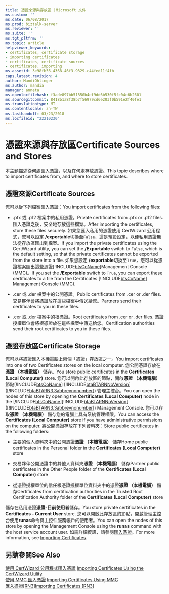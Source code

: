 ```yaml
---
title: 憑證來源與存放區 |Microsoft 文件
ms.custom: ''
ms.date: 06/08/2017
ms.prod: biztalk-server
ms.reviewer: ''
ms.suite: ''
ms.tgt_pltfrm: ''
ms.topic: article
helpviewer_keywords:
- certificates, certificate storage
- importing certificates
- certificates, certificate sources
- certificates, importing
ms.assetid: 3e98fb56-4368-46f3-9329-c44fed11f4fb
caps.latest.revision: 4
author: MandiOhlinger
ms.author: mandia
manager: anneta
ms.openlocfilehash: f3ade897bb51850b4ef9dd6b530f5fc04c6b2601
ms.sourcegitcommit: 8418b1a8f38b7f56979cd6e203f0b591e2f40fe1
ms.translationtype: MT
ms.contentlocale: zh-TW
ms.lasthandoff: 03/23/2018
ms.locfileid: "22210230"
---
```

# <a name="certificate-sources-and-stores"></a><span data-ttu-id="6367a-102">憑證來源與存放區</span><span class="sxs-lookup"><span data-stu-id="6367a-102">Certificate Sources and Stores</span></span>
<span data-ttu-id="6367a-103">本主題描述從何處匯入憑證，以及在何處存放憑證。</span><span class="sxs-lookup"><span data-stu-id="6367a-103">This topic describes where to import certificates from, and where to store certificates.</span></span>  
  
## <a name="certificate-sources"></a><span data-ttu-id="6367a-104">憑證來源</span><span class="sxs-lookup"><span data-stu-id="6367a-104">Certificate Sources</span></span>  
 <span data-ttu-id="6367a-105">您可以從下列檔案匯入憑證：</span><span class="sxs-lookup"><span data-stu-id="6367a-105">You import certificates from the following files:</span></span>  
  
-   <span data-ttu-id="6367a-106">.pfx 或 .p12 檔案中的私用憑證。</span><span class="sxs-lookup"><span data-stu-id="6367a-106">Private certificates from .pfx or .p12 files.</span></span> <span data-ttu-id="6367a-107">匯入憑證之後，安全地存放這些檔案。</span><span class="sxs-lookup"><span data-stu-id="6367a-107">After importing the certificates, store these files securely.</span></span> <span data-ttu-id="6367a-108">如果您匯入私用的憑證使用 CertWizard 公用程式，您可以設定 **/exportable**切換至`False`，這是預設設定，以便私用憑證無法從存放區匯出到檔案。</span><span class="sxs-lookup"><span data-stu-id="6367a-108">If you import the private certificates using the CertWizard utility, you can set the **/Exportable** switch to `False`, which is the default setting, so that the private certificates cannot be exported from the store into a file.</span></span> <span data-ttu-id="6367a-109">如果您設定 **/exportable**切換至`True`，您可以從憑證檔案匯出這些憑證[!INCLUDE[btsCoName](../../includes/btsconame-md.md)]Management Console (MMC)。</span><span class="sxs-lookup"><span data-stu-id="6367a-109">If you set the **/Exportable** switch to `True`, you can export these certificates to a file from the Certificates [!INCLUDE[btsCoName](../../includes/btsconame-md.md)] Management Console (MMC).</span></span>  
  
-   <span data-ttu-id="6367a-110">.cer 或 .der 檔案中的公開憑證。</span><span class="sxs-lookup"><span data-stu-id="6367a-110">Public certificates from .cer or .der files.</span></span> <span data-ttu-id="6367a-111">交易夥伴會將憑證放在這些檔案中傳送給您。</span><span class="sxs-lookup"><span data-stu-id="6367a-111">Partners send their certificates to you in these files.</span></span>  
  
-   <span data-ttu-id="6367a-112">.cer 或 .der 檔案中的根憑證。</span><span class="sxs-lookup"><span data-stu-id="6367a-112">Root certificates from .cer or .der files.</span></span> <span data-ttu-id="6367a-113">憑證授權單位會將根憑證放在這些檔案中傳送給您。</span><span class="sxs-lookup"><span data-stu-id="6367a-113">Certification authorities send their root certificates to you in these files.</span></span>  
  
## <a name="certificate-storage"></a><span data-ttu-id="6367a-114">憑證存放區</span><span class="sxs-lookup"><span data-stu-id="6367a-114">Certificate Storage</span></span>  
 <span data-ttu-id="6367a-115">您可以將憑證匯入本機電腦上兩個「憑證」存放區之一。</span><span class="sxs-lookup"><span data-stu-id="6367a-115">You import certificates into one of two Certificates stores on the local computer.</span></span> <span data-ttu-id="6367a-116">您公開憑證存放在**憑證 （本機電腦）** 儲存。</span><span class="sxs-lookup"><span data-stu-id="6367a-116">You store public certificates in the **Certificates (Local Computer)** store.</span></span> <span data-ttu-id="6367a-117">您可以開啟此存放區的節點，開啟**憑證 （本機電腦）** 節點[!INCLUDE[btsCoName](../../includes/btsconame-md.md)] [!INCLUDE[btaBTARNNoVersion](../../includes/btabtarnnoversion-md.md)] ([!INCLUDE[btaBTARN3.3abbrevnonumber](../../includes/btabtarn3-3abbrevnonumber-md.md)]) 管理主控台。</span><span class="sxs-lookup"><span data-stu-id="6367a-117">You can open the nodes of this store by opening the **Certificates (Local Computer)** node in the [!INCLUDE[btsCoName](../../includes/btsconame-md.md)][!INCLUDE[btaBTARNNoVersion](../../includes/btabtarnnoversion-md.md)] ([!INCLUDE[btaBTARN3.3abbrevnonumber](../../includes/btabtarn3-3abbrevnonumber-md.md)]) Management Console.</span></span> <span data-ttu-id="6367a-118">您可以存取**憑證 （本機電腦）** 儲存您的電腦上具有系統管理權限。</span><span class="sxs-lookup"><span data-stu-id="6367a-118">You can access the **Certificates (Local Computer)** store if you have administrative permissions on the computer.</span></span> <span data-ttu-id="6367a-119">將公開憑證存放在下列資料夾：</span><span class="sxs-lookup"><span data-stu-id="6367a-119">Store public certificates in the following folders:</span></span>  
  
-   <span data-ttu-id="6367a-120">主要的個人資料夾中的公開憑證**憑證 （本機電腦）** 儲存</span><span class="sxs-lookup"><span data-stu-id="6367a-120">Home public certificates in the Personal folder in the **Certificates (Local Computer)** store</span></span>  
  
-   <span data-ttu-id="6367a-121">交易夥伴公開憑證中的其他人資料夾**憑證 （本機電腦）** 儲存</span><span class="sxs-lookup"><span data-stu-id="6367a-121">Partner public certificates in the Other People folder of the **Certificates (Local Computer)** store</span></span>  
  
-   <span data-ttu-id="6367a-122">從憑證授權單位的信任根憑證授權單位資料夾中的憑證**憑證 （本機電腦）** 儲存</span><span class="sxs-lookup"><span data-stu-id="6367a-122">Certificates from certification authorities in the Trusted Root Certification Authority folder of the **Certificates (Local Computer)** store</span></span>  
  
 <span data-ttu-id="6367a-123">儲存在私用憑證**憑證-目前使用者**儲存。</span><span class="sxs-lookup"><span data-stu-id="6367a-123">You store private certificates in the **Certificates - Current User** store.</span></span> <span data-ttu-id="6367a-124">您可以開啟此存放區的節點，開啟管理主控台使用**runas**命令與主控件服務帳戶的使用者。</span><span class="sxs-lookup"><span data-stu-id="6367a-124">You can open the nodes of this store by opening the Management Console using the **runas** command with the host service account user.</span></span> <span data-ttu-id="6367a-125">如需詳細資訊，請參閱[匯入憑證](../../adapters-and-accelerators/accelerator-rosettanet/importing-certificates.md)。</span><span class="sxs-lookup"><span data-stu-id="6367a-125">For more information, see [Importing Certificates](../../adapters-and-accelerators/accelerator-rosettanet/importing-certificates.md).</span></span>  
  
## <a name="see-also"></a><span data-ttu-id="6367a-126">另請參閱</span><span class="sxs-lookup"><span data-stu-id="6367a-126">See Also</span></span>  
 <span data-ttu-id="6367a-127">[使用 CertWizard 公用程式匯入憑證](../../adapters-and-accelerators/accelerator-rosettanet/importing-certificates-using-the-certwizard-utility.md) </span><span class="sxs-lookup"><span data-stu-id="6367a-127">[Importing Certificates Using the CertWizard Utility](../../adapters-and-accelerators/accelerator-rosettanet/importing-certificates-using-the-certwizard-utility.md) </span></span>  
 <span data-ttu-id="6367a-128">[使用 MMC 匯入憑證](../../adapters-and-accelerators/accelerator-rosettanet/importing-certificates-using-mmc.md) </span><span class="sxs-lookup"><span data-stu-id="6367a-128">[Importing Certificates Using MMC](../../adapters-and-accelerators/accelerator-rosettanet/importing-certificates-using-mmc.md) </span></span>  
 [<span data-ttu-id="6367a-129">匯入憑證&#91;RN3&#93;</span><span class="sxs-lookup"><span data-stu-id="6367a-129">Importing Certificates &#91;RN3&#93;</span></span>](../../adapters-and-accelerators/accelerator-rosettanet/certificate-sources-and-stores.md)